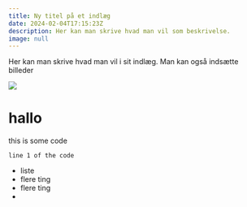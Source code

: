 ```yaml
---
title: Ny titel på et indlæg
date: 2024-02-04T17:15:23Z
description: Her kan man skrive hvad man vil som beskrivelse.
image: null
---
```

Her kan man skrive hvad man vil i sit indlæg. Man kan også indsætte billeder

![](/img/autoscreenshot.png)
# hallo

this is some code

```some code
line 1 of the code
```

- liste
- flere ting
- flere ting
- 





